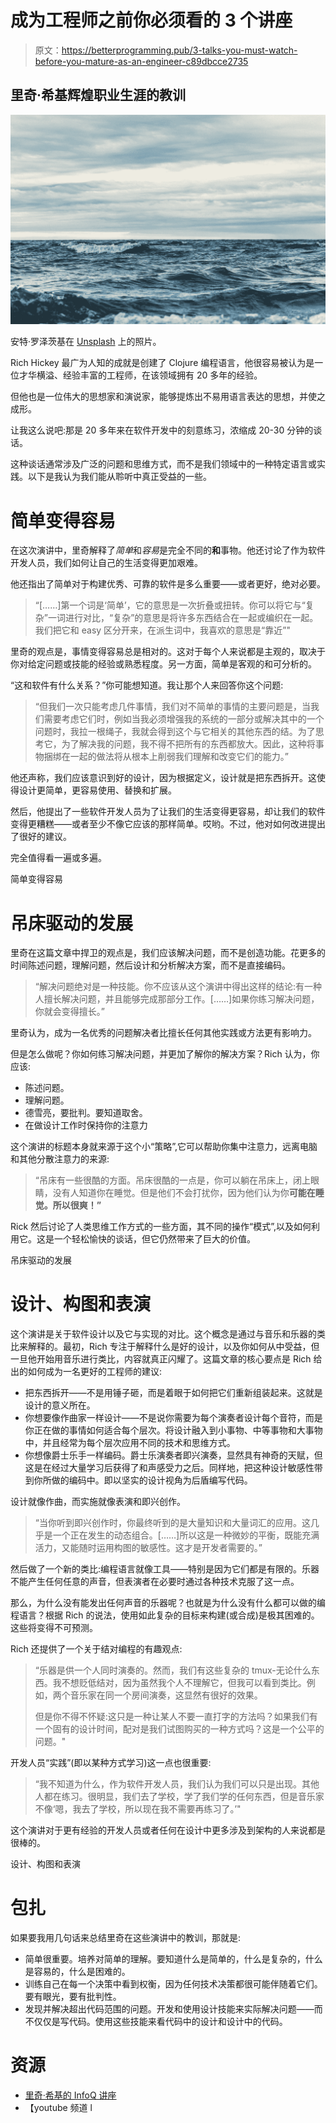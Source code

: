 # 成为工程师之前你必须看的 3 个讲座

> 原文：<https://betterprogramming.pub/3-talks-you-must-watch-before-you-mature-as-an-engineer-c89dbcce2735>

## 里奇·希基辉煌职业生涯的教训

![](img/aa544f3cb4fb3e829c31b91b7530ed9d.png)

安特·罗泽茨基在 [Unsplash](https://unsplash.com?utm_source=medium&utm_medium=referral) 上的照片。

Rich Hickey 最广为人知的成就是创建了 Clojure 编程语言，他很容易被认为是一位才华横溢、经验丰富的工程师，在该领域拥有 20 多年的经验。

但他也是一位伟大的思想家和演说家，能够提炼出不易用语言表达的思想，并使之成形。

让我这么说吧:那是 20 多年来在软件开发中的刻意练习，浓缩成 20-30 分钟的谈话。

这种谈话通常涉及广泛的问题和思维方式，而不是我们领域中的一种特定语言或实践。以下是我认为我们能从聆听中真正受益的一些。

# 简单变得容易

在这次演讲中，里奇解释了*简单*和*容易*是完全不同的**和**事物。他还讨论了作为软件开发人员，我们如何让自己的生活变得更加艰难。

他还指出了简单对于构建优秀、可靠的软件是多么重要——或者更好，绝对必要。

> “[……]第一个词是‘简单’，它的意思是一次折叠或扭转。你可以将它与“复杂”一词进行对比，“复杂”的意思是将许多东西结合在一起或编织在一起。我们把它和 easy 区分开来，在派生词中，我喜欢的意思是“靠近”"

里奇的观点是，事情变得容易总是相对的。这对于每个人来说都是主观的，取决于你对给定问题或技能的经验或熟悉程度。另一方面，简单是客观的和可分析的。

“这和软件有什么关系？”你可能想知道。我让那个人来回答你这个问题:

> “但我们一次只能考虑几件事情，我们对不简单的事情的主要问题是，当我们需要考虑它们时，例如当我必须增强我的系统的一部分或解决其中的一个问题时，我拉一根绳子，我就会得到这个与它相关的其他东西的结。为了思考它，为了解决我的问题，我不得不把所有的东西都放大。因此，这种将事物捆绑在一起的做法将从根本上削弱我们理解和改变它们的能力。”

他还声称，我们应该意识到好的设计，因为根据定义，设计就是把东西拆开。这使得设计更简单，更容易使用、替换和扩展。

然后，他提出了一些软件开发人员为了让我们的生活变得更容易，却让我们的软件变得更糟糕——或者至少不像它应该的那样简单。哎哟。不过，他对如何改进提出了很好的建议。

完全值得看一遍或多遍。

简单变得容易

# 吊床驱动的发展

里奇在这篇文章中捍卫的观点是，我们应该解决问题，而不是创造功能。花更多的时间陈述问题，理解问题，然后设计和分析解决方案，而不是直接编码。

> “解决问题绝对是一种技能。你不应该从这个演讲中得出这样的结论:有一种人擅长解决问题，并且能够完成那部分工作。[……]如果你练习解决问题，你就会变得擅长。”

里奇认为，成为一名优秀的问题解决者比擅长任何其他实践或方法更有影响力。

但是怎么做呢？你如何练习解决问题，并更加了解你的解决方案？Rich 认为，你应该:

*   陈述问题。
*   理解问题。
*   德雪亮，要批判。要知道取舍。
*   在做设计工作时保持你的注意力

这个演讲的标题本身就来源于这个小“策略”,它可以帮助你集中注意力，远离电脑和其他分散注意力的来源:

> “吊床有一些很酷的方面。吊床很酷的一点是，你可以躺在吊床上，闭上眼睛，没有人知道你在睡觉。但是他们不会打扰你，因为他们认为你**可能在睡觉。所以很爽！”**

Rick 然后讨论了人类思维工作方式的一些方面，其不同的操作“模式”,以及如何利用它。这是一个轻松愉快的谈话，但它仍然带来了巨大的价值。

吊床驱动的发展

# 设计、构图和表演

这个演讲是关于软件设计以及它与实现的对比。这个概念是通过与音乐和乐器的类比来解释的。最初，Rich 专注于解释什么是好的设计，以及你如何从中受益，但一旦他开始用音乐进行类比，内容就真正闪耀了。这篇文章的核心要点是 Rich 给出的如何成为一名更好的工程师的建议:

*   把东西拆开——不是用锤子砸，而是着眼于如何把它们重新组装起来。这就是设计的意义所在。
*   你想要像作曲家一样设计——不是说你需要为每个演奏者设计每个音符，而是你正在做的事情如何适合每个层次。将设计融入到小事物、中等事物和大事物中，并且经常为每个层次应用不同的技术和思维方式。
*   你想像爵士乐手一样编码。爵士乐演奏者即兴演奏，显然具有神奇的天赋，但这是在经过大量学习后获得了和声感受力之后。同样地，把这种设计敏感性带到你所做的编码中。即以坚实的设计视角为后盾编写代码。

设计就像作曲，而实施就像表演和即兴创作。

> “当你听到即兴创作时，你最终听到的是大量知识和大量词汇的应用。这几乎是一个正在发生的动态组合。[……]所以这是一种微妙的平衡，既能充满活力，又能随时运用构图的敏感性。这才是开发者需要的。”

然后做了一个新的类比:编程语言就像工具——特别是因为它们都是有限的。乐器不能产生任何任意的声音，但表演者在必要时通过各种技术克服了这一点。

那么，为什么没有能发出任何声音的乐器呢？也就是为什么没有什么都可以做的编程语言？根据 Rich 的说法，使用如此复杂的目标来构建(或合成)是极其困难的。这些将变得不可预测。

Rich 还提供了一个关于结对编程的有趣观点:

> “乐器是供一个人同时演奏的。然而，我们有这些复杂的 tmux-无论什么东西。我不想贬低结对，因为虽然我个人不理解它，但我可以看到类比。例如，两个音乐家在同一个房间演奏，这显然有很好的效果。
> 
> 但是你不得不怀疑:这只是一种让某人不要一直打字的方法吗？如果我们有一个固有的设计时间，配对是我们试图购买的一种方式吗？这是一个公平的问题。"

开发人员“实践”(即以某种方式学习)这一点也很重要:

> “我不知道为什么，作为软件开发人员，我们认为我们可以只是出现。其他人都在练习。很明显，我们去了学校，学了我们学的任何东西，但是音乐家不像‘嗯，我去了学校，所以现在我不需要再练习了。’"

这个演讲对于更有经验的开发人员或者任何在设计中更多涉及到架构的人来说都是很棒的。

设计、构图和表演

# 包扎

如果要我用几句话来总结里奇在这些演讲中的教训，那就是:

*   简单很重要。培养对简单的理解。要知道什么是简单的，什么是复杂的，什么是容易的，什么是困难的。
*   训练自己在每一个决策中看到权衡，因为任何技术决策都很可能伴随着它们。要有眼光，要有批判性。
*   发现并解决超出代码范围的问题。开发和使用设计技能来实际解决问题——而不仅仅是写代码。使用这些技能来看代码中的设计和设计中的代码。

# 资源

*   [里奇·希基的 InfoQ 讲座](https://www.infoq.com/profile/Rich-Hickey/)
*   【youtube 频道 l